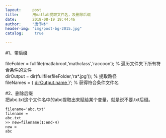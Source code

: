 ```yaml
---
layout:		post
title: 		用matlab提取文件名，及删除后缀
date: 		2018-08-19 19:44:46
author:		"唐传林"
header-img: "img/post-bg-2015.jpg"
catalog:	 true

---
```

#1、带后缀

fileFolder = fullfile(matlabroot,‘mathclass’,‘raccoon’); % 遍历文件夹下所有符合条件的文件  
dirOutput = dir(fullfile(fileFolder,‘ra*.jpg’)); % 提取路径  
fileNames = { [ dirOutput.name ](http://dirOutput.name) }’; % 获得符合条件文件名

#2、删除后缀  
把abc.txt这个文件名中的abc提取出来赋给某个变量，就是说不要.txt后缀。

    
    
    filename='abc.txt'
    filename =
    abc.txt
    >> new=filename(1:end-4)
    new =
    abc
    


